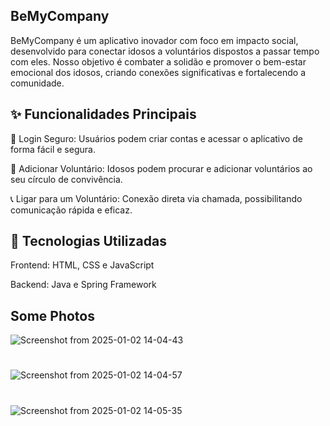 ## BeMyCompany

BeMyCompany é um aplicativo inovador com foco em impacto social, desenvolvido para conectar idosos a voluntários dispostos a passar tempo com eles. Nosso objetivo é combater a solidão e promover o bem-estar emocional dos idosos, criando conexões significativas e fortalecendo a comunidade.

## ✨ Funcionalidades Principais

🔑 Login Seguro: Usuários podem criar contas e acessar o aplicativo de forma fácil e segura.

🔧 Adicionar Voluntário: Idosos podem procurar e adicionar voluntários ao seu círculo de convivência.

📞 Ligar para um Voluntário: Conexão direta via chamada, possibilitando comunicação rápida e eficaz.

## 💪 Tecnologias Utilizadas

Frontend: HTML, CSS e JavaScript

Backend: Java e Spring Framework

## Some Photos

![Screenshot from 2025-01-02 14-04-43](https://github.com/user-attachments/assets/ec33ac8e-f83e-404a-9fc3-4697e05935cc)

#

![Screenshot from 2025-01-02 14-04-57](https://github.com/user-attachments/assets/2af33221-90ad-459a-a3b9-9d4e54f886d4)

#

![Screenshot from 2025-01-02 14-05-35](https://github.com/user-attachments/assets/897a22bf-7051-4b24-86ba-9bc45568293e)
